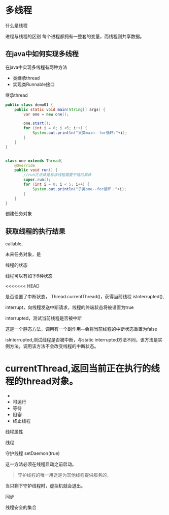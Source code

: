 


# 多线程


什么是线程



进程与线程的区别
每个进程都拥有一整套的变量，而线程则共享数据。




## 在java中如何实现多线程

在java中实现多线程有两种方法
- 类继承thread
- 实现类Runnable接口


继承thread

```java
public class demo01 {
    public static void main(String[] args) {
        var one = new one();

        one.start();
        for (int i = 0; i <5; i++) {
            System.out.println("父类main--for循环:"+i);
        }
    }
}


class one extends Thread{
    @Override
    public void run() {
        //run方法体是写该线程需要干啥的具体
        super.run();
        for (int i = 0; i < 5; i++) {
            System.out.println("子类one--for循环："+i);
        }
    }
}
```


创建任务对象




## 获取线程的执行结果
callable,


未来任务对象，是






线程的状态

线程可以有如下6种状态

<<<<<<< HEAD



是否设置了中断状态，
Thread.currentThread()，获得当前线程
isInterrupted(),



interrupt，向线程发送中断请求，线程的终端状态将被设置为true

interrupted，测试当前线程是否被中断

这是一个静态方法，调用有一个副作用--会将当前线程的中断状态重置为false

isInterrupted,测试线程是否被中断，与static interrupted方法不同，该方法是实例方法，调用该方法不会改变线程的中断状态。


currentThread,返回当前正在执行的线程的thread对象。
=======
- 
- 可运行
- 等待
- 阻塞
- 终止线程


线程属性

线程

守护线程
setDaemon(true)


这一方法必须在线程启动之前启动。

> 守护线程的唯一用途是为其他线程提供服务的，



当只剩下守护线程时，虚拟机就会退出。




同步


线程安全的集合

